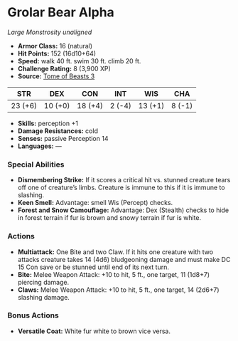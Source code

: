# Grolar Bear Alpha

*Large* *Monstrosity* *unaligned*

- **Armor Class:** 16 (natural)
- **Hit Points:** 152 (16d10+64)
- **Speed:** walk 40 ft. swim 30 ft. climb 20 ft.
- **Challenge Rating:** 8 (3,900 XP)
- **Source:** [Tome of Beasts 3](https://koboldpress.com/kpstore/product/tome-of-beasts-2-for-5th-edition/)

| STR | DEX | CON | INT | WIS | CHA |
| --- | --- | --- | --- | --- | --- |
| 23 (+6) | 10 (+0) | 18 (+4) | 2 (-4) | 13 (+1) | 8 (-1) |

- **Skills:** perception +1
- **Damage Resistances:** cold
- **Senses:** passive Perception 14
- **Languages:** —
### Special Abilities
- **Dismembering Strike:** If it scores a critical hit vs. stunned creature tears off one of creature’s limbs. Creature is immune to this if it is immune to slashing.
- **Keen Smell:** Advantage: smell Wis (Percept) checks.
- **Forest and Snow Camouflage:** Advantage: Dex (Stealth) checks to hide in forest terrain if fur is brown and snowy terrain if fur is white.
### Actions
- **Multiattack:** One Bite and two Claw. If it hits one creature with two attacks creature takes 14 (4d6) bludgeoning damage and must make DC 15 Con save or be stunned until end of its next turn.
- **Bite:** Melee Weapon Attack: +10 to hit, 5 ft., one target, 11 (1d8+7) piercing damage.
- **Claws:** Melee Weapon Attack: +10 to hit, 5 ft., one target, 14 (2d6+7) slashing damage.
### Bonus Actions
- **Versatile Coat:** White fur white to brown vice versa.
